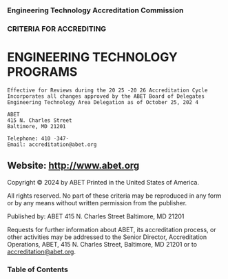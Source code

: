 ### Engineering Technology Accreditation Commission

### CRITERIA FOR ACCREDITING

# ENGINEERING TECHNOLOGY PROGRAMS

```
Effective for Reviews during the 20 25 -20 26 Accreditation Cycle
Incorporates all changes approved by the ABET Board of Delegates
Engineering Technology Area Delegation as of October 25, 202 4
```
```
ABET
415 N. Charles Street
Baltimore, MD 21201
```
```
Telephone: 410 -347-
Email: accreditation@abet.org
```

## Website: http://www.abet.org

Copyright © 2024 by ABET
Printed in the United States of America.

All rights reserved. No part of these criteria may be reproduced in any form or by any means without written permission from the
publisher.

Published by: ABET
415 N. Charles Street
Baltimore, MD 21201

Requests for further information about ABET, its accreditation process, or other activities may be addressed to the Senior Director,
Accreditation Operations, ABET, 415 N. Charles Street, Baltimore, MD 21201 or to accreditation@abet.org.


### Table of Contents